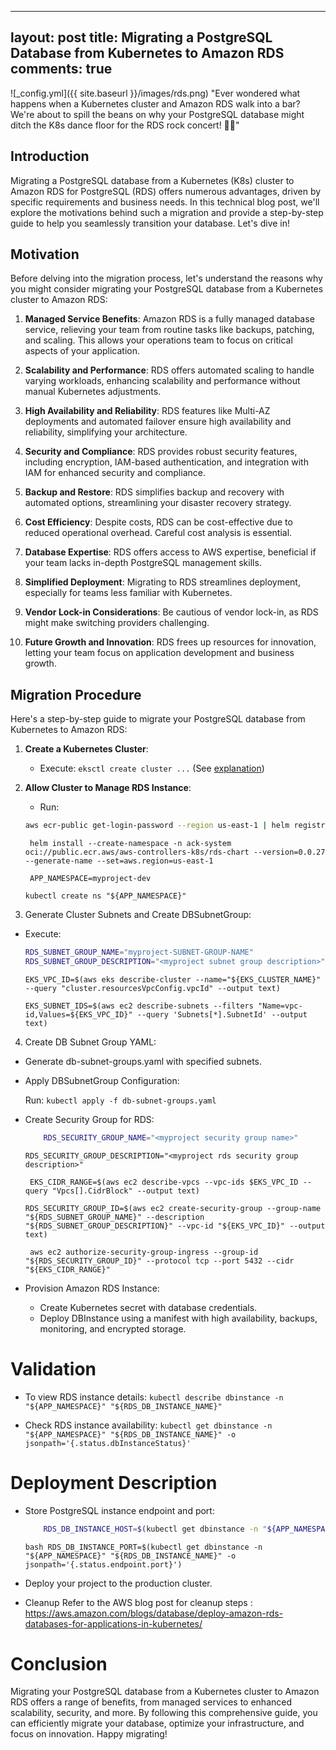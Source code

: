  ---
layout: post
title: Migrating a PostgreSQL Database from Kubernetes to Amazon RDS
comments: true
---

![_config.yml]({{ site.baseurl }}/images/rds.png)
"Ever wondered what happens when a Kubernetes cluster and Amazon RDS walk into a bar? We're about to spill the beans on why your PostgreSQL database might ditch the K8s dance floor for the RDS rock concert! 🚀🎸"

## Introduction

Migrating a PostgreSQL database from a Kubernetes (K8s) cluster to Amazon RDS for PostgreSQL (RDS) offers numerous advantages, driven by specific requirements and business needs. In this technical blog post, we'll explore the motivations behind such a migration and provide a step-by-step guide to help you seamlessly transition your database. Let's dive in!

## Motivation

Before delving into the migration process, let's understand the reasons why you might consider migrating your PostgreSQL database from a Kubernetes cluster to Amazon RDS:

1. **Managed Service Benefits**: Amazon RDS is a fully managed database service, relieving your team from routine tasks like backups, patching, and scaling. This allows your operations team to focus on critical aspects of your application.

2. **Scalability and Performance**: RDS offers automated scaling to handle varying workloads, enhancing scalability and performance without manual Kubernetes adjustments.

3. **High Availability and Reliability**: RDS features like Multi-AZ deployments and automated failover ensure high availability and reliability, simplifying your architecture.

4. **Security and Compliance**: RDS provides robust security features, including encryption, IAM-based authentication, and integration with IAM for enhanced security and compliance.

5. **Backup and Restore**: RDS simplifies backup and recovery with automated options, streamlining your disaster recovery strategy.

6. **Cost Efficiency**: Despite costs, RDS can be cost-effective due to reduced operational overhead. Careful cost analysis is essential.

7. **Database Expertise**: RDS offers access to AWS expertise, beneficial if your team lacks in-depth PostgreSQL management skills.

8. **Simplified Deployment**: Migrating to RDS streamlines deployment, especially for teams less familiar with Kubernetes.

9. **Vendor Lock-in Considerations**: Be cautious of vendor lock-in, as RDS might make switching providers challenging.

10. **Future Growth and Innovation**: RDS frees up resources for innovation, letting your team focus on application development and business growth.

## Migration Procedure

Here's a step-by-step guide to migrate your PostgreSQL database from Kubernetes to Amazon RDS:

1. **Create a Kubernetes Cluster**:
   - Execute: `eksctl create cluster ...` (See [explanation](https://monsieurpapa.github.io/DeployK8sCluster/))

2. **Allow Cluster to Manage RDS Instance**:
   - Run:
   ```bash
   aws ecr-public get-login-password --region us-east-1 | helm registry login --username AWS --password-stdin public.ecr.aws
   ```
   
   ``` helm install --create-namespace -n ack-system oci://public.ecr.aws/aws-controllers-k8s/rds-chart --version=0.0.27 --generate-name --set=aws.region=us-east-1```


   ``` APP_NAMESPACE=myproject-dev```

   
   ```kubectl create ns "${APP_NAMESPACE}"```

4. Generate Cluster Subnets and Create DBSubnetGroup:

- Execute:
  ```bash
  RDS_SUBNET_GROUP_NAME="myproject-SUBNET-GROUP-NAME"
  RDS_SUBNET_GROUP_DESCRIPTION="<myproject subnet group description>"
  ```
  
  
  ```EKS_VPC_ID=$(aws eks describe-cluster --name="${EKS_CLUSTER_NAME}" --query "cluster.resourcesVpcConfig.vpcId" --output text)```


   ```EKS_SUBNET_IDS=$(aws ec2 describe-subnets --filters "Name=vpc-id,Values=${EKS_VPC_ID}" --query 'Subnets[*].SubnetId' --output text) ```

4. Create DB Subnet Group YAML:

- Generate db-subnet-groups.yaml with specified subnets.
- Apply DBSubnetGroup Configuration:

  Run: ```kubectl apply -f db-subnet-groups.yaml```
  
- Create Security Group for RDS:

  ```bash
      RDS_SECURITY_GROUP_NAME="<myproject security group name>"
  ```
  
  ```RDS_SECURITY_GROUP_DESCRIPTION="<myproject rds security group description>" ```
  
  ``` EKS_CIDR_RANGE=$(aws ec2 describe-vpcs --vpc-ids $EKS_VPC_ID --query "Vpcs[].CidrBlock" --output text)```
  
  ``` RDS_SECURITY_GROUP_ID=$(aws ec2 create-security-group --group-name "${RDS_SUBNET_GROUP_NAME}" --description "${RDS_SUBNET_GROUP_DESCRIPTION}" --vpc-id "${EKS_VPC_ID}" --output text) ```
  
  ``` aws ec2 authorize-security-group-ingress --group-id "${RDS_SECURITY_GROUP_ID}" --protocol tcp --port 5432 --cidr "${EKS_CIDR_RANGE}"```

- Provision Amazon RDS Instance:

  -  Create Kubernetes secret with database credentials.
  - Deploy DBInstance using a manifest with high availability, backups, monitoring, and encrypted storage.


# Validation
- To view RDS instance details: 
    ``` kubectl describe dbinstance -n "${APP_NAMESPACE}" "${RDS_DB_INSTANCE_NAME}" ```

- Check RDS instance availability:
    ``` kubectl get dbinstance -n "${APP_NAMESPACE}" "${RDS_DB_INSTANCE_NAME}" -o jsonpath='{.status.dbInstanceStatus}' ```

# Deployment Description

- Store PostgreSQL instance endpoint and port:

    ``` bash
        RDS_DB_INSTANCE_HOST=$(kubectl get dbinstance -n "${APP_NAMESPACE}" "${RDS_DB_INSTANCE_NAME}" -o jsonpath='{.status.endpoint.address}')
    ```
    
  ```bash RDS_DB_INSTANCE_PORT=$(kubectl get dbinstance -n "${APP_NAMESPACE}" "${RDS_DB_INSTANCE_NAME}" -o jsonpath='{.status.endpoint.port}') ```

- Deploy your project to the production cluster.

- Cleanup
  Refer to the AWS blog post for cleanup steps : https://aws.amazon.com/blogs/database/deploy-amazon-rds-databases-for-applications-in-kubernetes/

# Conclusion
Migrating your PostgreSQL database from a Kubernetes cluster to Amazon RDS offers a range of benefits, from managed services to enhanced scalability, security, and more. By following this comprehensive guide, you can efficiently migrate your database, optimize your infrastructure, and focus on innovation. Happy migrating!
